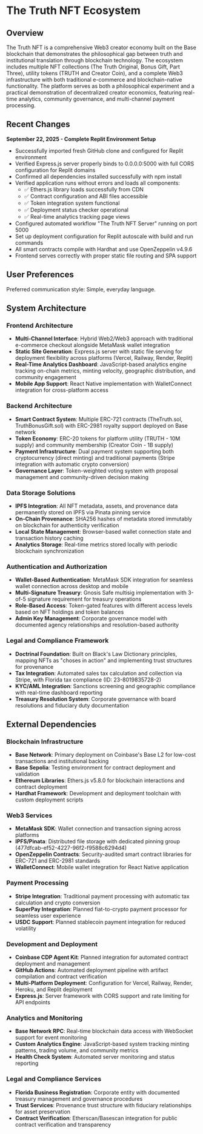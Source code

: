 # The Truth NFT Ecosystem

## Overview

The Truth NFT is a comprehensive Web3 creator economy built on the Base blockchain that demonstrates the philosophical gap between truth and institutional translation through blockchain technology. The ecosystem includes multiple NFT collections (The Truth Original, Bonus Gift, Part Three), utility tokens (TRUTH and Creator Coin), and a complete Web3 infrastructure with both traditional e-commerce and blockchain-native functionality. The platform serves as both a philosophical experiment and a practical demonstration of decentralized creator economics, featuring real-time analytics, community governance, and multi-channel payment processing.

## Recent Changes

**September 22, 2025 - Complete Replit Environment Setup**
- Successfully imported fresh GitHub clone and configured for Replit environment
- Verified Express.js server properly binds to 0.0.0.0:5000 with full CORS configuration for Replit domains
- Confirmed all dependencies installed successfully with npm install
- Verified application runs without errors and loads all components:
  - ✅ Ethers.js library loads successfully from CDN
  - ✅ Contract configuration and ABI files accessible
  - ✅ Token integration system functional
  - ✅ Deployment status checker operational
  - ✅ Real-time analytics tracking page views
- Configured automated workflow "The Truth NFT Server" running on port 5000
- Set up deployment configuration for Replit autoscale with build and run commands
- All smart contracts compile with Hardhat and use OpenZeppelin v4.9.6
- Frontend serves correctly with proper static file routing and SPA support

## User Preferences

Preferred communication style: Simple, everyday language.

## System Architecture

### Frontend Architecture
- **Multi-Channel Interface**: Hybrid Web2/Web3 approach with traditional e-commerce checkout alongside MetaMask wallet integration
- **Static Site Generation**: Express.js server with static file serving for deployment flexibility across platforms (Vercel, Railway, Render, Replit)
- **Real-Time Analytics Dashboard**: JavaScript-based analytics engine tracking on-chain metrics, minting velocity, geographic distribution, and community engagement
- **Mobile App Support**: React Native implementation with WalletConnect integration for cross-platform access

### Backend Architecture
- **Smart Contract System**: Multiple ERC-721 contracts (TheTruth.sol, TruthBonusGift.sol) with ERC-2981 royalty support deployed on Base network
- **Token Economy**: ERC-20 tokens for platform utility (TRUTH - 10M supply) and community membership (Creator Coin - 1B supply)
- **Payment Infrastructure**: Dual payment system supporting both cryptocurrency (direct minting) and traditional payments (Stripe integration with automatic crypto conversion)
- **Governance Layer**: Token-weighted voting system with proposal management and community-driven decision making

### Data Storage Solutions
- **IPFS Integration**: All NFT metadata, assets, and provenance data permanently stored on IPFS via Pinata pinning service
- **On-Chain Provenance**: SHA256 hashes of metadata stored immutably on blockchain for authenticity verification
- **Local State Management**: Browser-based wallet connection state and transaction history caching
- **Analytics Storage**: Real-time metrics stored locally with periodic blockchain synchronization

### Authentication and Authorization
- **Wallet-Based Authentication**: MetaMask SDK integration for seamless wallet connection across desktop and mobile
- **Multi-Signature Treasury**: Gnosis Safe multisig implementation with 3-of-5 signature requirement for treasury operations
- **Role-Based Access**: Token-gated features with different access levels based on NFT holdings and token balances
- **Admin Key Management**: Corporate governance model with documented agency relationships and resolution-based authority

### Legal and Compliance Framework
- **Doctrinal Foundation**: Built on Black's Law Dictionary principles, mapping NFTs as "choses in action" and implementing trust structures for provenance
- **Tax Integration**: Automated sales tax calculation and collection via Stripe, with Florida tax compliance (ID: 23-8019835728-2)
- **KYC/AML Integration**: Sanctions screening and geographic compliance with real-time dashboard reporting
- **Treasury Resolution System**: Corporate governance with board resolutions and fiduciary duty documentation

## External Dependencies

### Blockchain Infrastructure
- **Base Network**: Primary deployment on Coinbase's Base L2 for low-cost transactions and institutional backing
- **Base Sepolia**: Testing environment for contract deployment and validation
- **Ethereum Libraries**: Ethers.js v5.8.0 for blockchain interactions and contract deployment
- **Hardhat Framework**: Development and deployment toolchain with custom deployment scripts

### Web3 Services
- **MetaMask SDK**: Wallet connection and transaction signing across platforms
- **IPFS/Pinata**: Distributed file storage with dedicated pinning group (477dfcab-ef52-4227-96f2-f9588c6294d4)
- **OpenZeppelin Contracts**: Security-audited smart contract libraries for ERC-721 and ERC-2981 standards
- **WalletConnect**: Mobile wallet integration for React Native application

### Payment Processing
- **Stripe Integration**: Traditional payment processing with automatic tax calculation and crypto conversion
- **SuperPay Integration**: Planned fiat-to-crypto payment processor for seamless user experience
- **USDC Support**: Planned stablecoin payment integration for reduced volatility

### Development and Deployment
- **Coinbase CDP Agent Kit**: Planned integration for automated contract deployment and management
- **GitHub Actions**: Automated deployment pipeline with artifact compilation and contract verification
- **Multi-Platform Deployment**: Configuration for Vercel, Railway, Render, Heroku, and Replit deployment
- **Express.js**: Server framework with CORS support and rate limiting for API endpoints

### Analytics and Monitoring
- **Base Network RPC**: Real-time blockchain data access with WebSocket support for event monitoring
- **Custom Analytics Engine**: JavaScript-based system tracking minting patterns, trading volume, and community metrics
- **Health Check System**: Automated server monitoring and status reporting

### Legal and Compliance Services
- **Florida Business Registration**: Corporate entity with documented treasury management and governance procedures
- **Trust Services**: Provenance trust structure with fiduciary relationships for asset preservation
- **Contract Verification**: Etherscan/Basescan integration for public contract verification and transparency